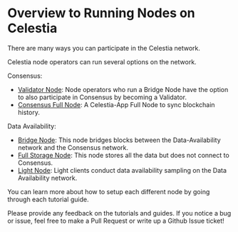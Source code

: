 # Overview to Running Nodes on Celestia

There are many ways you can participate in the Celestia network.

Celestia node operators can run several options on the network.

Consensus:

* [Validator Node](validator-node): Node operators who run a Bridge
  Node have the option to also participate in Consensus by becoming a Validator.
* [Consensus Full Node](consensus-full-node): A Celestia-App Full Node
  to sync blockchain history.

Data Availability:

* [Bridge Node](bridge-node): This node bridges blocks between the
  Data-Availability network and the Consensus network.
* [Full Storage Node](full-storage-node): This node stores all
  the data but does not connect to Consensus.
* [Light Node](light-node): Light clients conduct data availability
  sampling on the Data Availability network.

You can learn more about how to setup each different node by going through
each tutorial guide.

Please provide any feedback on the tutorials and guides. If you notice
a bug or issue, feel free to make a Pull Request or write up a Github
Issue ticket!
